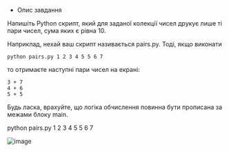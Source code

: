 * Опис завдання

Напишіть Python скрипт, який для заданої колекції чисел друкує лише ті пари чисел, сума яких є рівна 10.

Наприклад, нехай ваш скрипт називається pairs.py. Тоді, якщо виконати
```
python pairs.py 1 2 3 4 5 5 6 7
```
то отримаєте наступні пари чисел на екрані:
```
3 + 7
4 + 6
5 + 5
```
Будь ласка, врахуйте, що логіка обчислення повинна бути прописана за межами блоку main. 

python pairs.py 1 2 3 4 5 5 6 7

![image](https://user-images.githubusercontent.com/129991489/232546139-c1008be1-272e-493f-9942-dc26e162a1ea.png)
